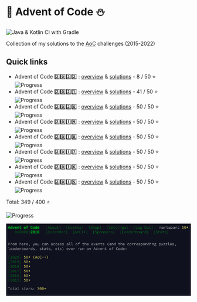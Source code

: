 # 🎄 Advent of Code ⛄️
![Java & Kotlin CI with Gradle](https://github.com/martapanc/Advent-of-Code/workflows/Java%20&%20Kotlin%20CI%20with%20Gradle/badge.svg)

Collection of my solutions to the [AoC](https://adventofcode.com/) challenges (2015-2022)


## Quick links

- Advent of Code 2️⃣0️⃣2️⃣2️⃣ : [overview](src/main/kotlin/aoc2022/README.md) & [solutions](src/main/kotlin/aoc2022) - 8 / 50 ⭐️ &emsp; ![Progress](https://progress-bar.dev/16/) 
- Advent of Code 2️⃣0️⃣2️⃣1️⃣ : [overview](src/main/kotlin/aoc2021/README.md) & [solutions](src/main/kotlin/aoc2021) - 41 / 50 ⭐️ &emsp; ![Progress](https://progress-bar.dev/82/) 
- Advent of Code 2️⃣0️⃣2️⃣0️⃣ : [overview](src/main/kotlin/aoc2020/README.md) & [solutions](src/main/kotlin/aoc2020) - 50 / 50 ⭐️ &emsp; ![Progress](https://progress-bar.dev/100/) 
- Advent of Code 2️⃣0️⃣1️⃣9️⃣ : [overview](src/main/kotlin/aoc2019/README.md) & [solutions](src/main/kotlin/aoc2019) - 50 / 50 ⭐️ &emsp; ![Progress](https://progress-bar.dev/100/) 
- Advent of Code 2️⃣0️⃣1️⃣8️⃣ : [overview](src/main/kotlin/aoc2018/README.md) & [solutions](src/main/kotlin/aoc2018) - 50 / 50 ⭐️ &emsp; ![Progress](https://progress-bar.dev/100/) 
- Advent of Code 2️⃣0️⃣1️⃣7️⃣ : [overview](src/main/kotlin/aoc2017/README.md) & [solutions](src/main/kotlin/aoc2017) - 50 / 50 ⭐️ &emsp; ![Progress](https://progress-bar.dev/100/) 
- Advent of Code 2️⃣0️⃣1️⃣6️⃣ : [overview](src/main/kotlin/aoc2016/README.md) & [solutions](src/main/kotlin/aoc2016) - 50 / 50 ⭐️ &emsp; ![Progress](https://progress-bar.dev/100/) 
- Advent of Code 2️⃣0️⃣1️⃣5️⃣ : [overview](src/main/kotlin/aoc2015/README.md) & [solutions](src/main/kotlin/aoc2015) - 50 / 50 ⭐️ &emsp; ![Progress](https://progress-bar.dev/100/) 

 Total:  349 / 400 ⭐

 ![Progress](https://progress-bar.dev/87/)

 <img src="src/main/resources/static/300_stars.png" width="920" alt="AoC screenshot"/>

